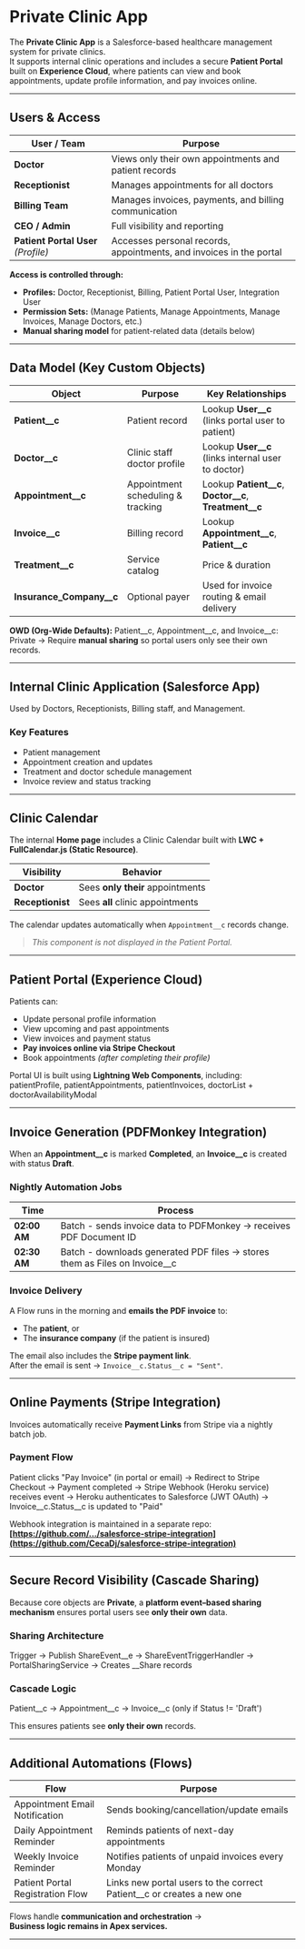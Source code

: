 # Private Clinic App

The **Private Clinic App** is a Salesforce-based healthcare management system for private clinics.  
It supports internal clinic operations and includes a secure **Patient Portal** built on **Experience Cloud**, where patients can view and book appointments, update profile information, and pay invoices online.

---

## Users & Access

| User / Team | Purpose |
|------------|---------|
| **Doctor** | Views only their own appointments and patient records |
| **Receptionist** | Manages appointments for all doctors |
| **Billing Team** | Manages invoices, payments, and billing communication |
| **CEO / Admin** | Full visibility and reporting |
| **Patient Portal User** *(Profile)* | Accesses personal records, appointments, and invoices in the portal |

**Access is controlled through:**
- **Profiles:** Doctor, Receptionist, Billing, Patient Portal User, Integration User  
- **Permission Sets:** (Manage Patients, Manage Appointments, Manage Invoices, Manage Doctors, etc.)
- **Manual sharing model** for patient-related data (details below)

---

## Data Model (Key Custom Objects)

| Object | Purpose | Key Relationships |
|--------|---------|------------------|
| **Patient__c** | Patient record | Lookup **User__c** (links portal user to patient) |
| **Doctor__c** | Clinic staff doctor profile | Lookup **User__c** (links internal user to doctor) |
| **Appointment__c** | Appointment scheduling & tracking | Lookup **Patient__c**, **Doctor__c**, **Treatment__c** |
| **Invoice__c** | Billing record | Lookup **Appointment__c**, **Patient__c** |
| **Treatment__c** | Service catalog | Price & duration |
| **Insurance_Company__c** | Optional payer | Used for invoice routing & email delivery |

**OWD (Org-Wide Defaults):**
Patient__c, Appointment__c, and Invoice__c: Private → Require **manual sharing** so portal users only see their own records.

---

## Internal Clinic Application (Salesforce App)

Used by Doctors, Receptionists, Billing staff, and Management.

### Key Features  
- Patient management  
- Appointment creation and updates  
- Treatment and doctor schedule management  
- Invoice review and status tracking  

---

## Clinic Calendar

The internal **Home page** includes a Clinic Calendar built with **LWC + FullCalendar.js (Static Resource)**.

| Visibility | Behavior |
|-----------|-----------|
| **Doctor** | Sees **only their** appointments |
| **Receptionist** | Sees **all** clinic appointments |

The calendar updates automatically when `Appointment__c` records change.

> *This component is not displayed in the Patient Portal.*

---

## Patient Portal (Experience Cloud)

Patients can:
- Update personal profile information
- View upcoming and past appointments
- View invoices and payment status
- **Pay invoices online via Stripe Checkout**
- Book appointments *(after completing their profile)*

Portal UI is built using **Lightning Web Components**, including: 
patientProfile, patientAppointments, patientInvoices, doctorList + doctorAvailabilityModal

---

## Invoice Generation (PDFMonkey Integration)

When an **Appointment__c** is marked **Completed**, an **Invoice__c** is created with status **Draft**.

### Nightly Automation Jobs
| Time | Process |
|------|---------|
| **02:00 AM** | Batch - sends invoice data to PDFMonkey → receives PDF Document ID |
| **02:30 AM** | Batch - downloads generated PDF files → stores them as Files on Invoice__c |

### Invoice Delivery
A Flow runs in the morning and **emails the PDF invoice** to:
- The **patient**, or
- The **insurance company** (if the patient is insured)

The email also includes the **Stripe payment link**.  
After the email is sent → `Invoice__c.Status__c = "Sent"`.

---

## Online Payments (Stripe Integration)

Invoices automatically receive **Payment Links** from Stripe via a nightly batch job.

### Payment Flow
Patient clicks "Pay Invoice" (in portal or email)
→ Redirect to Stripe Checkout
→ Payment completed
→ Stripe Webhook (Heroku service) receives event
→ Heroku authenticates to Salesforce (JWT OAuth)
→ Invoice__c.Status__c is updated to "Paid"

Webhook integration is maintained in a separate repo:  
**[https://github.com/.../salesforce-stripe-integration](https://github.com/CecaDj/salesforce-stripe-integration)**

---

## Secure Record Visibility (Cascade Sharing)

Because core objects are **Private**, a **platform event–based sharing mechanism** ensures portal users see **only their own** data.

### Sharing Architecture
Trigger → Publish ShareEvent__e
→ ShareEventTriggerHandler
→ PortalSharingService
→ Creates __Share records

### Cascade Logic
Patient__c → Appointment__c → Invoice__c (only if Status != 'Draft')

This ensures patients see **only their own** records.

---

## Additional Automations (Flows)

| Flow | Purpose |
|------|---------|
| Appointment Email Notification | Sends booking/cancellation/update emails |
| Daily Appointment Reminder | Reminds patients of next-day appointments |
| Weekly Invoice Reminder | Notifies patients of unpaid invoices every Monday |
| Patient Portal Registration Flow | Links new portal users to the correct Patient__c or creates a new one |

Flows handle **communication and orchestration** →  
**Business logic remains in Apex services.**

---

